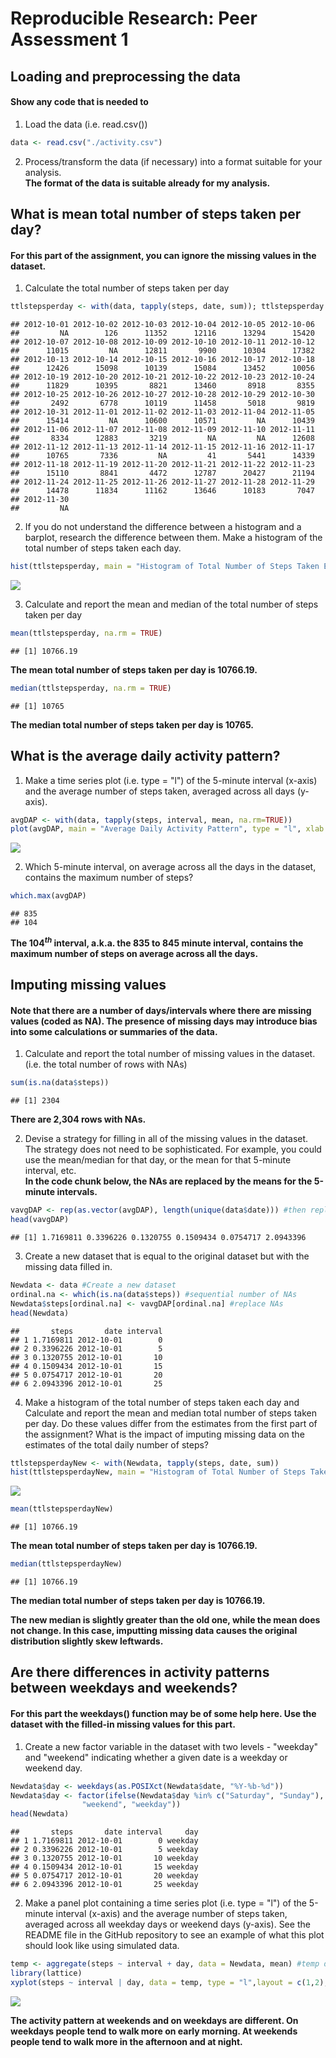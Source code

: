 # Reproducible Research: Peer Assessment 1


## Loading and preprocessing the data
#### Show any code that is needed to
1. Load the data (i.e. read.csv())

```r
data <- read.csv("./activity.csv")
```

2. Process/transform the data (if necessary) into a format suitable for your analysis.  
**The format of the data is suitable already for my analysis.**

## What is mean total number of steps taken per day?
#### For this part of the assignment, you can ignore the missing values in the dataset.  
1. Calculate the total number of steps taken per day

```r
ttlstepsperday <- with(data, tapply(steps, date, sum)); ttlstepsperday
```

```
## 2012-10-01 2012-10-02 2012-10-03 2012-10-04 2012-10-05 2012-10-06 
##         NA        126      11352      12116      13294      15420 
## 2012-10-07 2012-10-08 2012-10-09 2012-10-10 2012-10-11 2012-10-12 
##      11015         NA      12811       9900      10304      17382 
## 2012-10-13 2012-10-14 2012-10-15 2012-10-16 2012-10-17 2012-10-18 
##      12426      15098      10139      15084      13452      10056 
## 2012-10-19 2012-10-20 2012-10-21 2012-10-22 2012-10-23 2012-10-24 
##      11829      10395       8821      13460       8918       8355 
## 2012-10-25 2012-10-26 2012-10-27 2012-10-28 2012-10-29 2012-10-30 
##       2492       6778      10119      11458       5018       9819 
## 2012-10-31 2012-11-01 2012-11-02 2012-11-03 2012-11-04 2012-11-05 
##      15414         NA      10600      10571         NA      10439 
## 2012-11-06 2012-11-07 2012-11-08 2012-11-09 2012-11-10 2012-11-11 
##       8334      12883       3219         NA         NA      12608 
## 2012-11-12 2012-11-13 2012-11-14 2012-11-15 2012-11-16 2012-11-17 
##      10765       7336         NA         41       5441      14339 
## 2012-11-18 2012-11-19 2012-11-20 2012-11-21 2012-11-22 2012-11-23 
##      15110       8841       4472      12787      20427      21194 
## 2012-11-24 2012-11-25 2012-11-26 2012-11-27 2012-11-28 2012-11-29 
##      14478      11834      11162      13646      10183       7047 
## 2012-11-30 
##         NA
```

2. If you do not understand the difference between a histogram and a barplot, research the difference between them. Make a histogram of the total number of steps taken each day.

```r
hist(ttlstepsperday, main = "Histogram of Total Number of Steps Taken Each Day", xlab = "Total Number of Steps Taken Each Day", ylab = "Number of Days")
```

![](PA1_template_files/figure-html/unnamed-chunk-3-1.png)<!-- -->

3. Calculate and report the mean and median of the total number of steps taken per day

```r
mean(ttlstepsperday, na.rm = TRUE)
```

```
## [1] 10766.19
```
**The mean total number of steps taken per day is 10766.19.**

```r
median(ttlstepsperday, na.rm = TRUE)
```

```
## [1] 10765
```
**The median total number of steps taken per day is 10765.**


## What is the average daily activity pattern?
1. Make a time series plot (i.e. type = "l") of the 5-minute interval (x-axis) and the average number of steps taken, averaged across all days (y-axis).

```r
avgDAP <- with(data, tapply(steps, interval, mean, na.rm=TRUE))
plot(avgDAP, main = "Average Daily Activity Pattern", type = "l", xlab = "Intervals", ylab = "Number of Steps")
```

![](PA1_template_files/figure-html/unnamed-chunk-6-1.png)<!-- -->

2. Which 5-minute interval, on average across all the days in the dataset, contains the maximum number of steps?

```r
which.max(avgDAP)
```

```
## 835 
## 104
```
**The $104^{th}$ interval, a.k.a. the 835 to 845 minute interval, contains the maximum number of steps on average across all the days.**


## Imputing missing values
#### Note that there are a number of days/intervals where there are missing values (coded as NA). The presence of missing days may introduce bias into some calculations or summaries of the data.  
1. Calculate and report the total number of missing values in the dataset. (i.e. the total number of rows with NAs)

```r
sum(is.na(data$steps))
```

```
## [1] 2304
```
**There are 2,304 rows with NAs.**

2. Devise a strategy for filling in all of the missing values in the dataset. The strategy does not need to be sophisticated. For example, you could use the mean/median for that day, or the mean for that 5-minute interval, etc.  
**In the code chunk below, the NAs are replaced by the means for the 5-minute intervals.**

```r
vavgDAP <- rep(as.vector(avgDAP), length(unique(data$date))) #then replace the corresponding NA values
head(vavgDAP)
```

```
## [1] 1.7169811 0.3396226 0.1320755 0.1509434 0.0754717 2.0943396
```

3. Create a new dataset that is equal to the original dataset but with the missing data filled in.

```r
Newdata <- data #Create a new dataset
ordinal.na <- which(is.na(data$steps)) #sequential number of NAs
Newdata$steps[ordinal.na] <- vavgDAP[ordinal.na] #replace NAs
head(Newdata)
```

```
##       steps       date interval
## 1 1.7169811 2012-10-01        0
## 2 0.3396226 2012-10-01        5
## 3 0.1320755 2012-10-01       10
## 4 0.1509434 2012-10-01       15
## 5 0.0754717 2012-10-01       20
## 6 2.0943396 2012-10-01       25
```

4. Make a histogram of the total number of steps taken each day and Calculate and report the mean and median total number of steps taken per day. Do these values differ from the estimates from the first part of the assignment? What is the impact of imputing missing data on the estimates of the total daily number of steps?

```r
ttlstepsperdayNew <- with(Newdata, tapply(steps, date, sum))
hist(ttlstepsperdayNew, main = "Histogram of Total Number of Steps Taken Each Day (Updated)", xlab = "Total Number of Steps Taken Each Day", ylab = "Number of Days")
```

![](PA1_template_files/figure-html/unnamed-chunk-11-1.png)<!-- -->


```r
mean(ttlstepsperdayNew)
```

```
## [1] 10766.19
```
**The mean total number of steps taken per day is 10766.19.**  


```r
median(ttlstepsperdayNew)
```

```
## [1] 10766.19
```
**The median total number of steps taken per day is 10766.19.**   

**The new median is slightly greater than the old one, while the mean does not change. In this case, imputting missing data causes the original distribution slightly skew leftwards.**


## Are there differences in activity patterns between weekdays and weekends?
#### For this part the weekdays() function may be of some help here. Use the dataset with the filled-in missing values for this part.
1. Create a new factor variable in the dataset with two levels - "weekday" and "weekend" indicating whether a given date is a weekday or weekend day. 

```r
Newdata$day <- weekdays(as.POSIXct(Newdata$date, "%Y-%b-%d"))
Newdata$day <- factor(ifelse(Newdata$day %in% c("Saturday", "Sunday"),
                "weekend", "weekday"))
head(Newdata)
```

```
##       steps       date interval     day
## 1 1.7169811 2012-10-01        0 weekday
## 2 0.3396226 2012-10-01        5 weekday
## 3 0.1320755 2012-10-01       10 weekday
## 4 0.1509434 2012-10-01       15 weekday
## 5 0.0754717 2012-10-01       20 weekday
## 6 2.0943396 2012-10-01       25 weekday
```

2. Make a panel plot containing a time series plot (i.e. type = "l") of the 5-minute interval (x-axis) and the average number of steps taken, averaged across all weekday days or weekend days (y-axis). See the README file in the GitHub repository to see an example of what this plot should look like using simulated data.  

```r
temp <- aggregate(steps ~ interval + day, data = Newdata, mean) #temp data by intervals and day
library(lattice)
xyplot(steps ~ interval | day, data = temp, type = "l",layout = c(1,2), xlab = "Interval", ylab = "Number of Steps")
```

![](PA1_template_files/figure-html/unnamed-chunk-15-1.png)<!-- -->

**The activity pattern at weekends and on weekdays are different. On weekdays people tend to walk more on early morning. At weekends people tend to walk more in the afternoon and at night.**
